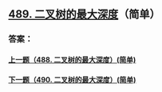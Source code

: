 ## [489. 二叉树的最大深度](https://leetcode-cn.com/problems/merge-two-sorted-lists/)（简单）





### 答案：



#### [上一题（488. 二叉树的最大深度）(简单)](https://github.com/sdwwld/leetCode/blob/master/src/main/java/com/wld/java/leetcode/leetCode0488.md)

#### [下一题（490. 二叉树的最大深度）(简单)](https://github.com/sdwwld/leetCode/blob/master/src/main/java/com/wld/java/leetcode/leetCode0490.md)